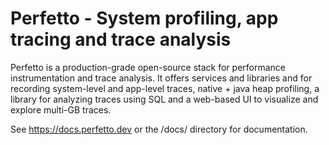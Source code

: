 # Perfetto - System profiling, app tracing and trace analysis

Perfetto is a production-grade open-source stack for performance
instrumentation and trace analysis. It offers services and libraries and for
recording system-level and app-level traces, native + java heap profiling, a
library for analyzing traces using SQL and a web-based UI to visualize and
explore multi-GB traces.

See https://docs.perfetto.dev or the /docs/ directory for documentation.
